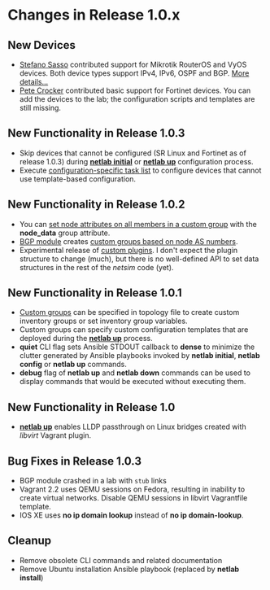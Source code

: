 # Changes in Release 1.0.x

## New Devices

* [Stefano Sasso](https://github.com/ssasso) contributed support for Mikrotik RouterOS and VyOS devices. Both device types support IPv4, IPv6, OSPF and BGP. [More details...](../platforms.md)
* [Pete Crocker](https://www.linkedin.com/in/petercrocker/) contributed basic support for Fortinet devices. You can add the devices to the lab; the configuration scripts and templates are still missing.

## New Functionality in Release 1.0.3

* Skip devices that cannot be configured (SR Linux and Fortinet as of release 1.0.3) during **[netlab initial](../netlab/initial.md)** or **[netlab up](../netlab/up.md)** configuration process.
* Execute [configuration-specific task list](contribute.md#configuring-the-device) to configure devices that cannot use template-based configuration.

## New Functionality in Release 1.0.2

* You can [set node attributes on all members in a custom group](../groups.md#setting-node-data-in-groups) with the **node_data** group attribute.
* [BGP module](../module/bgp.md) creates [custom groups based on node AS numbers](../groups.md#automatic-bgp-groups).
* Experimental release of [custom plugins](../plugins.md). I don't expect the plugin structure to change (much), but there is no well-defined API to set data structures in the rest of the *netsim* code (yet).

## New Functionality in Release 1.0.1

* [Custom groups](../groups.md) can be specified in topology file to create custom inventory groups or set inventory group variables.
* Custom groups can specify custom configuration templates that are deployed during the **[netlab up](../netlab/up.md)** process.
* **quiet** CLI flag sets Ansible STDOUT callback to **dense** to minimize the clutter generated by Ansible playbooks invoked by **netlab initial**, **netlab config** or **netlab up** commands.
* **debug** flag of **netlab up** and **netlab down** commands can be used to display commands that would be executed without executing them.

## New Functionality in Release 1.0

* **[netlab up](../netlab/up.md)** enables LLDP passthrough on Linux bridges created with *libvirt* Vagrant plugin.

## Bug Fixes in Release 1.0.3

* BGP module crashed in a lab with `stub` links
* Vagrant 2.2 uses QEMU sessions on Fedora, resulting in inability to create virtual networks. Disable QEMU sessions in libvirt Vagrantfile template.
* IOS XE uses **no ip domain lookup** instead of **no ip domain-lookup**.

## Cleanup

* Remove obsolete CLI commands and related documentation
* Remove Ubuntu installation Ansible playbook (replaced by **netlab install**)
